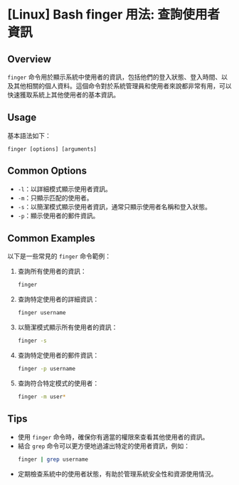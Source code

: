 # [Linux] Bash finger 用法: 查詢使用者資訊

## Overview
`finger` 命令用於顯示系統中使用者的資訊，包括他們的登入狀態、登入時間、以及其他相關的個人資料。這個命令對於系統管理員和使用者來說都非常有用，可以快速獲取系統上其他使用者的基本資訊。

## Usage
基本語法如下：
```
finger [options] [arguments]
```

## Common Options
- `-l`：以詳細模式顯示使用者資訊。
- `-m`：只顯示匹配的使用者。
- `-s`：以簡潔模式顯示使用者資訊，通常只顯示使用者名稱和登入狀態。
- `-p`：顯示使用者的郵件資訊。

## Common Examples
以下是一些常見的 `finger` 命令範例：

1. 查詢所有使用者的資訊：
   ```bash
   finger
   ```

2. 查詢特定使用者的詳細資訊：
   ```bash
   finger username
   ```

3. 以簡潔模式顯示所有使用者的資訊：
   ```bash
   finger -s
   ```

4. 查詢特定使用者的郵件資訊：
   ```bash
   finger -p username
   ```

5. 查詢符合特定模式的使用者：
   ```bash
   finger -m user*
   ```

## Tips
- 使用 `finger` 命令時，確保你有適當的權限來查看其他使用者的資訊。
- 結合 `grep` 命令可以更方便地過濾出特定的使用者資訊，例如：
  ```bash
  finger | grep username
  ```
- 定期檢查系統中的使用者狀態，有助於管理系統安全性和資源使用情況。